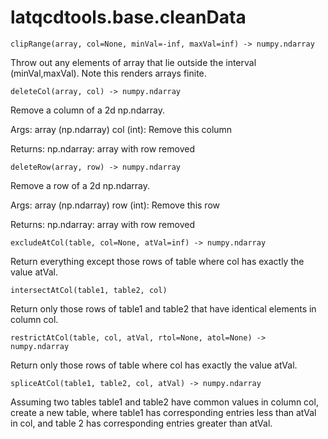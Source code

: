 latqcdtools.base.cleanData
=============

`clipRange(array, col=None, minVal=-inf, maxVal=inf) -> numpy.ndarray`

Throw out any elements of array that lie outside the interval (minVal,maxVal). Note this
renders arrays finite. 

`deleteCol(array, col) -> numpy.ndarray`

Remove a column of a 2d np.ndarray.

Args:
    array (np.ndarray)
    col (int): Remove this column 

Returns:
    np.ndarray: array with row removed

`deleteRow(array, row) -> numpy.ndarray`

Remove a row of a 2d np.ndarray.

Args:
    array (np.ndarray)
    row (int): Remove this row 

Returns:
    np.ndarray: array with row removed

`excludeAtCol(table, col=None, atVal=inf) -> numpy.ndarray`

Return everything except those rows of table where col has exactly the value atVal. 

`intersectAtCol(table1, table2, col)`

Return only those rows of table1 and table2 that have identical elements in column col. 

`restrictAtCol(table, col, atVal, rtol=None, atol=None) -> numpy.ndarray`

Return only those rows of table where col has exactly the value atVal. 

`spliceAtCol(table1, table2, col, atVal) -> numpy.ndarray`

Assuming two tables table1 and table2 have common values in column col, create a new
table, where table1 has corresponding entries less than atVal in col, and table 2
has corresponding entries greater than atVal. 


